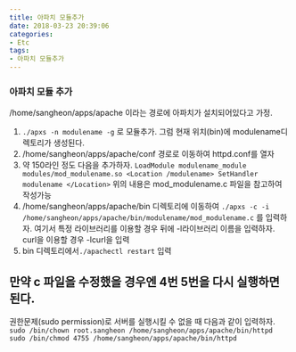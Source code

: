 ```yaml
---
title: 아파치 모듈추가
date: 2018-03-23 20:39:06
categories:
- Etc
tags:
- 아파치 모듈추가
---
```

### 아파치 모듈 추가
/home/sangheon/apps/apache 이라는 경로에 아파치가 설치되어있다고 가정.
1. `./apxs -n modulename -g` 로 모듈추가. 그럼 현재 위치(bin)에 modulename디렉토리가 생성된다.
2. /home/sangheon/apps/apache/conf 경로로 이동하여 httpd.conf를 열자
3. 약 150라인 정도 다음을 추가하자.
`LoadModule modulename_module modules/mod_modulename.so
<Location /modulename>
  SetHandler modulename
</Location>`
위의 내용은 mod_modulename.c 파일을 참고하여 작성가능
4. /home/sangheon/apps/apache/bin 디렉토리에 이동하여 `./apxs -c -i /home/sangheon/apps/apache/bin/modulename/mod_modulename.c` 를 입력하자. 여기서 특정 라이브러리를 이용할 경우 뒤에 -l라이브러리 이름을 입력하자. curl을 이용할 경우 -lcurl을 입력
5. bin 디렉토리에서`./apachectl restart` 입력

만약 c 파일을 수정했을 경우엔 4번 5번을 다시 실행하면 된다.
---

권한문제(sudo permission)로 서버를 실행시킬 수 없을 때 다음과 같이 입력하자.
`sudo /bin/chown root.sangheon /home/sangheon/apps/apache/bin/httpd
sudo /bin/chmod 4755 /home/sangheon/apps/apache/bin/httpd`
